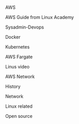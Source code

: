 
AWS
[](https://www.cloudforecast.io/blog/aws-tagging-best-practices/)
[](https://aws.amazon.com/blogs/aws/aws-well-architected-framework-updated-white-papers-tools-and-best-practices/?utm_source=feedburner&utm_medium=feed&utm_campaign=Feed%3A+AmazonWebServicesBlog+%28Amazon+Web+Services+Blog%29)


AWS Guide from Linux Academy
[](https://linuxacademy.com/guide/21655-aws-network-load-balancer-basics/)
[](https://linuxacademy.com/guide/19823-how-to-setup-a-loadbalanced-elasticsearch-cluster-on-aws/)
[](https://linuxacademy.com/guide/18753-automating-terraform-with-jenkins-and-aws-codecommit/)
[](https://linuxacademy.com/guide/19824-basic-security-of-your-vpc/)
[](https://linuxacademy.com/guide/14939-guide-to-subnetting-part-3-cidrs-and-route-summarization/)
[](https://linuxacademy.com/guide/13491-introduction-to-nat/)


Sysadmin-Devops
[](https://www.jeffgeerling.com/blog/2020/self-publishing-and-2nd-edition-ansible-devops)
[](https://www.simplethread.com/serverless-im-a-big-kid-now/)
[](https://www.redhat.com/sysadmin/du-command-options)
[](https://www.redhat.com/sysadmin/administering-remote-systems)
[](https://www.redhat.com/sysadmin/arp-versus-ip)

Docker
[](https://docs.docker.com/develop/develop-images/dockerfile_best-practices/)
[](https://saturnism.me/talk/docker-tips-and-tricks/)
[](https://speakerdeck.com/coollog/build-containers-faster-with-jib-a-google-image-build-tool-for-java-applications?slide=4)
[](https://docs.spring.io/spring-boot/docs/current/reference/html/deployment.html#containers-deployment)
[](https://www.baeldung.com/spring-cloud-kubernetes)
[](https://www.youtube.com/watch?v=bkC1spGOI7Y)


Kubernetes
[](https://opensource.com/article/20/7/kubernetes-analogy)
[](https://www.youtube.com/watch?reload=9&reload=9&v=QJ4fODH6DXI&list=PL2We04F3Y_43dAehLMT5GxJhtk3mJtkl5&index=3)
[](https://cloudblog.withgoogle.com/products/containers-kubernetes/exposing-services-on-gke/amp/)
[](https://medium.com/faun/ecs-vs-eks-vs-fargate-the-good-the-bad-the-ugly-9f68bfc3bb73)
[](https://www.learnaws.org/2019/12/16/running-eks-on-aws-fargate/)
[](https://www.linkedin.com/pulse/containerization-aws-eks-vs-ecs-fargate-rachit-lohani/)
[](https://stackoverflow.blog/2020/05/29/why-kubernetes-getting-so-popular/)
[](https://itnext.io/architecting-kubernetes-clusters-choosing-a-cluster-size-92f6feaa2908)
[](https://opensource.com/article/20/6/container-orchestration)
[](https://towardsdatascience.com/kubernetes-application-deployment-with-aws-eks-and-ecr-4600e11b2d3c)
[](https://speakerdeck.com/thockin/kubernetes-and-networks-why-is-this-so-dang-hard)
[](https://aws.amazon.com/blogs/containers/de-mystifying-cluster-networking-for-amazon-eks-worker-nodes/)
[](https://www.magalix.com/blog/kubernetes-patterns-declarative-deployments)
[](https://techbeacon.com/devops/one-year-using-kubernetes-production-lessons-learned)
[](https://medium.com/google-cloud/kubernetes-101-pods-nodes-containers-and-clusters-c1509e409e16#:~:text=Deployments,be%20running%20at%20a%20time.)
[](https://kubernetes.io/docs/concepts/workloads/controllers/deployment/)
[](https://kubernetes.io/docs/concepts/services-networking/)
[](https://kubernetes.io/docs/concepts/configuration/overview/)
[](https://www.youtube.com/watch?reload=9&reload=9&v=0qotVMX-J5s)
[](https://www.youtube.com/watch?v=2vMEQ5zs1ko)
[](https://www.youtube.com/watch?v=7vxDWDD2YnM)
[](https://www.youtube.com/watch?reload=9&v=I5jdLFdWi6w)
[](https://www.youtube.com/watch?v=XvlkYL1dGbw)
[](https://opensource.com/article/20/8/ingress-controllers-kubernetes)
[](https://developers.redhat.com/devnation/tech-talks/10-kubernetes-tools)


AWS Fargate
[](https://www.youtube.com/watch?reload=9&v=xBgiArJHv7E)
[](https://www.youtube.com/watch?reload=9&reload=9&v=IEvLkwdFgnU)


Linus video
[](https://www.youtube.com/watch?v=0pHImHVrI2I)
[](https://www.youtube.com/watch?v=bTWv-l0JhAc)
[](https://www.youtube.com/watch?v=H8Gd9t7FQqI)
[](https://www.youtube.com/watch?v=7XTHdcmjenI)

AWS Network
[](https://www.thedevcoach.co.uk/engineers-guide-aws-networking-fundamentals/)
[](https://aws.amazon.com/blogs/apn/aws-networking-for-developers/#:~:text=AWS%20networking%20environment-,AWS%20networking%20concepts,virtual%20network%20that%20you%20define.)
[](https://docs.aws.amazon.com/elasticloadbalancing/latest/userguide/how-elastic-load-balancing-works.html#load-balancer-scheme)


History
[](https://briancallahan.net/blog/20200808.html)


Network
[](https://www.youtube.com/watch?v=9nCIjLlLVzY)
[](https://www.youtube.com/watch?v=HbgzrKJvDRw)


Linux related
[](https://www.youtube.com/watch?v=J2QP4onqJKI)
[](https://blog.haschek.at/2020/stopping-phishing-campaigns-with-bash.html)
[](https://thenewstack.io/how-io_uring-and-ebpf-will-revolutionize-programming-in-linux/)
[](https://www.youtube.com/watch?v=sDrRvrh16ws&feature=youtu.be)
[](https://fedoramagazine.org/automating-network-devices-with-ansible/)


Open source
[](https://hacks.mozilla.org/2020/04/code-quality-tools-at-mozilla/)
[](https://community.kde.org/Get_Involved/development#Set_up_your_development_environment)
